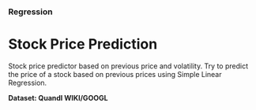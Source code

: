 ### Regression

# Stock Price Prediction

Stock price predictor based on previous price and volatility. Try to predict the price of a stock based on previous prices using Simple Linear Regression.

**Dataset: Quandl WIKI/GOOGL**